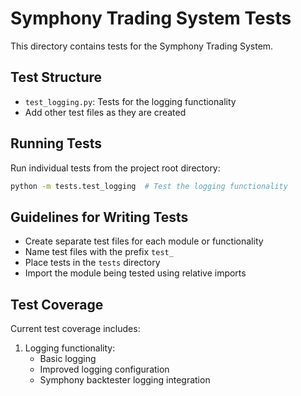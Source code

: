 # Symphony Trading System Tests

This directory contains tests for the Symphony Trading System.

## Test Structure

- `test_logging.py`: Tests for the logging functionality
- Add other test files as they are created

## Running Tests

Run individual tests from the project root directory:

```bash
python -m tests.test_logging  # Test the logging functionality
```

## Guidelines for Writing Tests

- Create separate test files for each module or functionality
- Name test files with the prefix `test_`
- Place tests in the `tests` directory
- Import the module being tested using relative imports

## Test Coverage

Current test coverage includes:

1. Logging functionality:
   - Basic logging
   - Improved logging configuration
   - Symphony backtester logging integration
